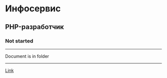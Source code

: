 # Инфосервис

## PHP-разработчик

### Not started

---

Document is in folder

---

[Link](https://hh.ru/vacancy/91911032)
